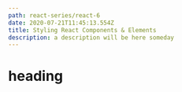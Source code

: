 ```yaml
---
path: react-series/react-6
date: 2020-07-21T11:45:13.554Z
title: Styling React Components & Elements
description: a description will be here someday
---
```

# heading
